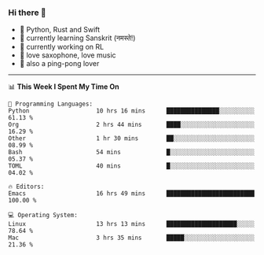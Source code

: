 ### Hi there 👋

- 📙 Python, Rust and Swift
- 🌱 currently learning Sanskrit (नमस्ते!)
- 🔭 currently working on RL
- 🎷 love saxophone, love music
- 🏓 also a ping-pong lover

<!--
**ZiqinGong/ZiqinGong** is a ✨ _special_ ✨ repository because its `README.md` (this file) appears on your GitHub profile.

Here are some ideas to get you started:

- 🔭 I’m currently working on ...
- 🌱 I’m currently learning ...
- 👯 I’m looking to collaborate on ...
- 🤔 I’m looking for help with ...
- 💬 Ask me about ...
- 📫 gongzq0301@sjtu.edu.cn
- 😄 Pronouns: ...
- ⚡ Fun fact: ...
-->

---

<!--START_SECTION:waka-->
📊 **This Week I Spent My Time On** 

```text
💬 Programming Languages: 
Python                   10 hrs 16 mins      ███████████████░░░░░░░░░░   61.13 % 
Org                      2 hrs 44 mins       ████░░░░░░░░░░░░░░░░░░░░░   16.29 % 
Other                    1 hr 30 mins        ██░░░░░░░░░░░░░░░░░░░░░░░   08.99 % 
Bash                     54 mins             █░░░░░░░░░░░░░░░░░░░░░░░░   05.37 % 
TOML                     40 mins             █░░░░░░░░░░░░░░░░░░░░░░░░   04.02 % 

🔥 Editors: 
Emacs                    16 hrs 49 mins      █████████████████████████   100.00 % 

💻 Operating System: 
Linux                    13 hrs 13 mins      ████████████████████░░░░░   78.64 % 
Mac                      3 hrs 35 mins       █████░░░░░░░░░░░░░░░░░░░░   21.36 % 
```


<!--END_SECTION:waka-->
